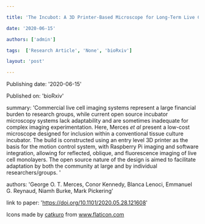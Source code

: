 ---
title: 'The Incubot: A 3D Printer-Based Microscope for Long-Term Live Cell Imaging within a Tissue Culture Incubator '
date: '2020-06-15'
authors: ['admin']
tags:  ['Research Article', 'None', 'bioRxiv']
layout: 'post'
---
Publishing date: '2020-06-15'

Published on: 'bioRxiv'

summary: 'Commercial live cell imaging systems represent a large financial burden to research groups, while current open source incubator microscopy systems lack adaptability and are sometimes inadequate for complex imaging experimentation. Here, Merces <i>et al</i> present a low-cost microscope designed for inclusion within a conventional tissue culture incubator. The build is constructed using an entry level 3D printer as the basis for the motion control system, with Raspberry Pi imaging and software integration, allowing for reflected, oblique, and fluorescence imaging of live cell monolayers. The open source nature of the design is aimed to facilitate adaptation by both the community at large and by individual researchers/groups. '

authors: 'George O. T. Merces, Conor Kennedy,  Blanca Lenoci,  Emmanuel G. Reynaud,  Niamh Burke,  Mark Pickering'

link to paper: 'https://doi.org/10.1101/2020.05.28.121608'

Icons made by <a href="https://www.flaticon.com/free-icon/bookshelves_3576884" title="catkuro">catkuro</a> from <a href="https://www.flaticon.com/" title="Flaticon"> www.flaticon.com</a>